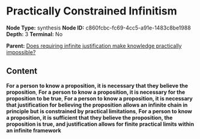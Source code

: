 # Practically Constrained Infinitism

**Node Type:** synthesis
**Node ID:** c860fcbc-fc69-4cc5-a91e-1483c8be1988
**Depth:** 3
**Terminal:** No

**Parent:** [Does requiring infinite justification make knowledge practically impossible?](does-requiring-infinite-justification-make-knowledge-practically-impossible.md)

## Content

**For a person to know a proposition, it is necessary that they believe the proposition**, **For a person to know a proposition, it is necessary for the proposition to be true**, **For a person to know a proposition, it is necessary that justification for believing the proposition allows an infinite chain in principle but is constrained by practical limitations**, **For a person to know a proposition, it is sufficient that they believe the proposition, the proposition is true, and justification allows for finite practical limits within an infinite framework**
